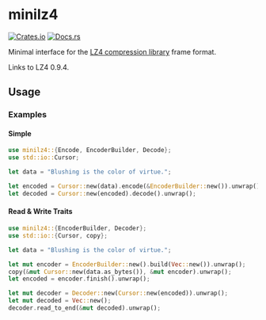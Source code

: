 # minilz4

[![Crates.io](https://img.shields.io/crates/v/minilz4)](https://crates.io/crates/minilz4)
[![Docs.rs](https://docs.rs/minilz4/badge.svg)](https://docs.rs/minilz4)

Minimal interface for the [LZ4 compression library](https://github.com/lz4/lz4) frame format.

Links to LZ4 0.9.4.

## Usage

### Examples

#### Simple

```rust
use minilz4::{Encode, EncoderBuilder, Decode};
use std::io::Cursor;

let data = "Blushing is the color of virtue.";

let encoded = Cursor::new(data).encode(&EncoderBuilder::new()).unwrap();
let decoded = Cursor::new(encoded).decode().unwrap();
```

#### Read & Write Traits

```rust
use minilz4::{EncoderBuilder, Decoder};
use std::io::{Cursor, copy};

let data = "Blushing is the color of virtue.";

let mut encoder = EncoderBuilder::new().build(Vec::new()).unwrap();
copy(&mut Cursor::new(data.as_bytes()), &mut encoder).unwrap();
let encoded = encoder.finish().unwrap();

let mut decoder = Decoder::new(Cursor::new(encoded)).unwrap();
let mut decoded = Vec::new();
decoder.read_to_end(&mut decoded).unwrap();
```
